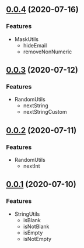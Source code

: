 ## [0.0.4](https://github.com/4us-dev/4us-utils/compare/v0.0.3...v0.0.4) (2020-07-16)

### Features

- MaskUtils
  - hideEmail
  - removeNonNumeric

## [0.0.3](https://github.com/4us-dev/4us-utils/compare/v0.0.2...v0.0.3) (2020-07-12)

### Features

- RandomUtils
  - nextString
  - nextStringCustom

## [0.0.2](https://github.com/4us-dev/4us-utils/compare/v0.0.1...v0.0.2) (2020-07-11)

### Features

- RandomUtils
  - nextInt

## [0.0.1](https://github.com/4us-dev/4us-utils/compare/v0.0.0...v0.0.1) (2020-07-10)

### Features

- StringUtils
  - isBlank
  - isNotBlank
  - isEmpty
  - isNotEmpty
